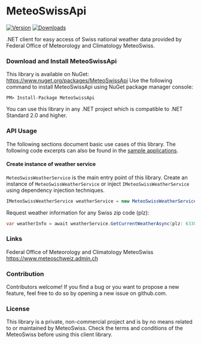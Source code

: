 # MeteoSwissApi
[![Version](https://img.shields.io/nuget/v/MeteoSwissApi.svg)](https://www.nuget.org/packages/MeteoSwissApi)  [![Downloads](https://img.shields.io/nuget/dt/MeteoSwissApi.svg)](https://www.nuget.org/packages/MeteoSwissApi)

.NET client for easy access of Swiss national weather data provided by Federal Office of Meteorology and Climatology MeteoSwiss.

### Download and Install MeteoSwissApi
This library is available on NuGet: https://www.nuget.org/packages/MeteoSwissApi
Use the following command to install MeteoSwissApi using NuGet package manager console:

    PM> Install-Package MeteoSwissApi

You can use this library in any .NET project which is compatible to .NET Standard 2.0 and higher.

### API Usage
The following sections document basic use cases of this library. The following code excerpts can also be found in the [sample applications](https://github.com/thomasgalliker/MeteoSwissApi/tree/develop/Samples).

#### Create instance of weather service
`MeteoSwissWeatherService` is the main entry point of this library. Create an instance of `MeteoSwissWeatherService` or inject `IMeteoSwissWeatherService` using dependency injection techniques.
```C#
IMeteoSwissWeatherService weatherService = new MeteoSwissWeatherService(logger, weatherServiceConfiguration);
```
Request weather information for any Swiss zip code (plz):
```C#
var weatherInfo = await weatherService.GetCurrentWeatherAsync(plz: 6330);
```

### Links
Federal Office of Meteorology and Climatology MeteoSwiss
https://www.meteoschweiz.admin.ch

### Contribution
Contributors welcome! If you find a bug or you want to propose a new feature, feel free to do so by opening a new issue on github.com.

### License
This library is a private, non-commercial project and is by no means related to or maintained by MeteoSwiss.
Check the terms and conditions of the MeteoSwiss before using this client library.